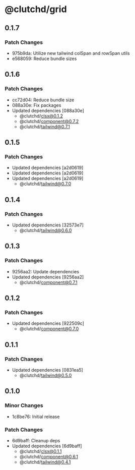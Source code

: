 # @clutchd/grid

## 0.1.7

### Patch Changes

- 975b9da: Utilize new tailwind colSpan and rowSpan utils
- e568059: Reduce bundle sizes

## 0.1.6

### Patch Changes

- cc72d04: Reduce bundle size
- 088a30e: Fix packages
- Updated dependencies [088a30e]
  - @clutchd/clsx@0.1.2
  - @clutchd/component@0.7.2
  - @clutchd/tailwind@0.7.1

## 0.1.5

### Patch Changes

- Updated dependencies [a2d0619]
- Updated dependencies [a2d0619]
- Updated dependencies [a2d0619]
  - @clutchd/tailwind@0.7.0

## 0.1.4

### Patch Changes

- Updated dependencies [32573e7]
  - @clutchd/tailwind@0.6.0

## 0.1.3

### Patch Changes

- 9256aa2: Update dependencies
- Updated dependencies [9256aa2]
  - @clutchd/component@0.7.1

## 0.1.2

### Patch Changes

- Updated dependencies [922509c]
  - @clutchd/component@0.7.0

## 0.1.1

### Patch Changes

- Updated dependencies [0831ea5]
  - @clutchd/tailwind@0.5.0

## 0.1.0

### Minor Changes

- 1c8be76: Initial release

### Patch Changes

- 6d9baff: Cleanup deps
- Updated dependencies [6d9baff]
  - @clutchd/clsx@0.1.1
  - @clutchd/component@0.6.1
  - @clutchd/tailwind@0.4.1
